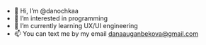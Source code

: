 - 👋 Hi, I’m @danochkaa
- 👀 I’m interested in programming
- 🌱 I’m currently learning UX/UI engineering
- 📫 You can text me by my email danaauganbekova@gmail.com

<!---
danochkaa/danochkaa is a ✨ special ✨ repository because its `README.md` (this file) appears on your GitHub profile.
You can click the Preview link to take a look at your changes.
--->
